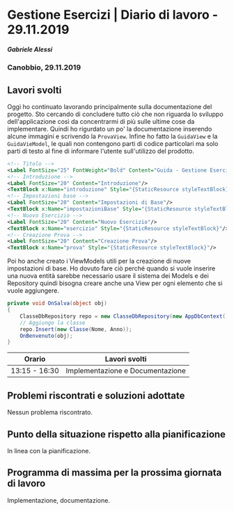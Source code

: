 # Gestione Esercizi | Diario di lavoro - 29.11.2019

##### Gabriele Alessi

### Canobbio, 29.11.2019

## Lavori svolti

Oggi ho continuato lavorando principalmente sulla documentazione del progetto. Sto cercando di concludere tutto ciò che non riguarda lo sviluppo dell'applicazione così da concentrarmi di più sulle ultime cose da implementare. Quindi ho rigurdato un po' la documentazione inserendo alcune immagini e scrivendo la `ProvaView`. Infine ho fatto la `GuidaView` e la `GuidaVieModel`, le quali non contengono parti di codice particolari ma solo parti di testo al fine di informare l'utente sull'utilizzo del prodotto.

```xml
<!-- Titolo -->
<Label FontSize="25" FontWeight="Bold" Content="Guida - Gestione Esercizi"/>
<!-- Introduzione -->
<Label FontSize="20" Content="Introduzione"/>
<TextBlock x:Name="introduzione" Style="{StaticResource styleTextBlock}"/>
<!-- Impostazioni base -->
<Label FontSize="20" Content="Impostazioni di Base"/>
<TextBlock x:Name="impostazioniBase" Style="{StaticResource styleTextBlock}"/>
<!-- Nuovo Esercizio -->
<Label FontSize="20" Content="Nuovo Esercizio"/>
<TextBlock x:Name="esercizio" Style="{StaticResource styleTextBlock}"/>
<!-- Creazione Prova -->
<Label FontSize="20" Content="Creazione Prova"/>
<TextBlock x:Name="prova" Style="{StaticResource styleTextBlock}"/>
```

Poi ho anche creato i ViewModels utili per la creazione di nuove impostazioni di base. Ho dovuto fare ciò perché quando si vuole inserire una nuova entità sarebbe necessario usare il sistema dei Models e dei Repository quindi bisogna creare anche una View per ogni elemento che si vuole aggiungere.

```c#
private void OnSalva(object obj)
{
    ClasseDbRepository repo = new ClasseDbRepository(new AppDbContext());
    // Aggiungo la classe
    repo.Insert(new Classe(Nome, Anno));
    OnBenvenuto(obj);
}
```

<div style="page-break-after: always;"></div>

| Orario | Lavori svolti |
| - | - |
|13:15 - 16:30 | Implementazione e Documentazione |

## Problemi riscontrati e soluzioni adottate

Nessun problema riscontrato.

## Punto della situazione rispetto alla pianificazione

In linea con la pianificazione.

## Programma di massima per la prossima giornata di lavoro

Implementazione, documentazione.
